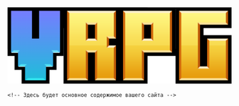 <html lang="en">
<head>
    <meta charset="UTF-8">
    <meta name="viewport" content="width=device-width, initial-scale=1.0">
    <link rel="stylesheet" href="styles.css">
</head>
<body>
    <div class="header">
        <div class="brand">
        </div>
    </div>
    <div class="logo-container">
        <img src="your-logo.png" alt="Your Logo">
    </div>

    <!-- Здесь будет основное содержимое вашего сайта -->
</body>
</html>
